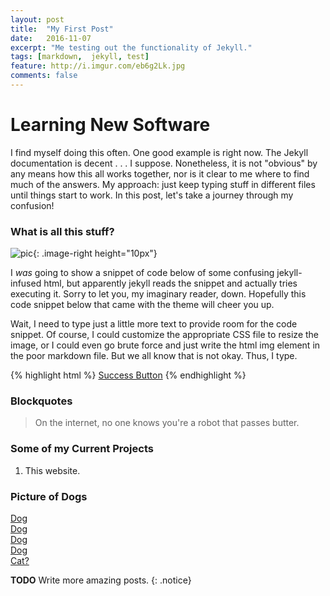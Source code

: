 ```yaml
---
layout: post
title:  "My First Post"
date:   2016-11-07
excerpt: "Me testing out the functionality of Jekyll."
tags: [markdown,  jekyll, test]
feature: http://i.imgur.com/eb6g2Lk.jpg
comments: false
---
```


# Learning New Software

I find myself doing this often. One good example is right now. The Jekyll documentation is decent . . . I suppose. Nonetheless, it
is not "obvious" by any means how this all works together, nor is it clear to me where to find much of the answers. My approach:
just keep typing stuff in different files until things start to work. In this post, let's take a journey through my confusion!

### What is all this stuff?

![pic]({{site.url}}/assets/img/butterRobot.jpg){: .image-right height="10px"}

I *was* going to show a snippet of code below of some confusing jekyll-infused html, but apparently jekyll reads the snippet and
actually tries executing it. Sorry to let you, my imaginary reader, down. Hopefully this code snippet below that came with the
theme will cheer you up. <br/>


Wait, I need to type just a little more text to provide room for the code snippet. Of course, I could customize the appropriate
CSS file to resize the image, or I could even go brute force and just write the html img element in the poor markdown file. But we
all know that is not okay. Thus, I type. 

{% highlight html %}
<a href="#" class="btn btn-success">Success Button</a>
{% endhighlight %}

### Blockquotes

> On the internet, no one knows you're a robot that passes butter.

### Some of my Current Projects

1. This website.


### Picture of Dogs

<div markdown="0"><a href="{{site.url}}/assets/img/doggo.jpg" class="btn">Dog</a></div>
<div markdown="0"><a href="{{site.url}}/assets/img/doggo2.jpg" class="btn btn-success">Dog</a></div>
<div markdown="0"><a href="{{site.url}}/assets/img/doggo3.jpg" class="btn btn-warning">Dog</a></div>
<div markdown="0"><a href="{{site.url}}/assets/img/doggo4.jpg" class="btn btn-danger">Dog</a></div>
<div markdown="0"><a href="{{site.url}}/assets/img/tiger_one.jpg" class="btn btn-info">Cat?</a></div>

**TODO** Write more amazing posts.
{: .notice}
